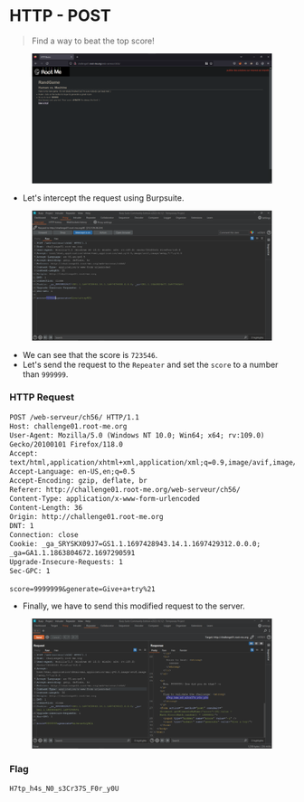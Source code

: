 # HTTP - POST

> Find a way to beat the top score!

<figure><img src="../../.gitbook/assets/1 (99).png" alt=""><figcaption></figcaption></figure>

* Let's intercept the request using Burpsuite.

<figure><img src="../../.gitbook/assets/2 (93).png" alt=""><figcaption></figcaption></figure>

* We can see that the score is `723546`.
* Let's send the request to the `Repeater` and set the `score` to a number than `999999`.

### HTTP Request

```
POST /web-serveur/ch56/ HTTP/1.1
Host: challenge01.root-me.org
User-Agent: Mozilla/5.0 (Windows NT 10.0; Win64; x64; rv:109.0) Gecko/20100101 Firefox/118.0
Accept: text/html,application/xhtml+xml,application/xml;q=0.9,image/avif,image/webp,*/*;q=0.8
Accept-Language: en-US,en;q=0.5
Accept-Encoding: gzip, deflate, br
Referer: http://challenge01.root-me.org/web-serveur/ch56/
Content-Type: application/x-www-form-urlencoded
Content-Length: 36
Origin: http://challenge01.root-me.org
DNT: 1
Connection: close
Cookie: _ga_SRYSKX09J7=GS1.1.1697428943.14.1.1697429312.0.0.0; _ga=GA1.1.1863804672.1697290591
Upgrade-Insecure-Requests: 1
Sec-GPC: 1

score=9999999&generate=Give+a+try%21
```

* Finally, we have to send this modified request to the server.

<figure><img src="../../.gitbook/assets/3 (81).png" alt=""><figcaption></figcaption></figure>

### Flag

```
H7tp_h4s_N0_s3Cr37S_F0r_y0U
```
